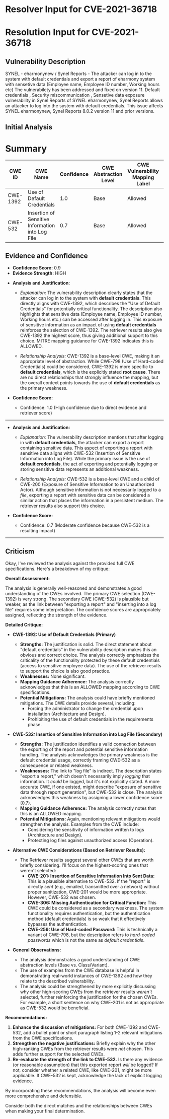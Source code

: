 # Resolver Input for CVE-2021-36718

# Resolution Input for CVE-2021-36718

## Vulnerability Description
SYNEL - eharmonynew / Synel Reports - The attacker can log in to the system with default credentials and export a report of eharmony system with sensetive data (Employee name, Employee ID number, Working hours etc) The vulnerabilety has been addressed and fixed on version 11. Default credentials , Security miscommunication , Sensetive data exposure vulnerability in Synel Reports of SYNEL eharmonynew, Synel Reports allows an attacker to log into the system with default credentials. This issue affects SYNEL eharmonynew, Synel Reports 8.0.2 version 11 and prior versions.

## Initial Analysis
# Summary
| CWE ID | CWE Name | Confidence | CWE Abstraction Level | CWE Vulnerability Mapping Label | CWE-Vulnerability Mapping Notes |
|---|---|---|---|---|---|
| CWE-1392 | Use of Default Credentials | 1.0 | Base | Allowed | Primary CWE |
| CWE-532 | Insertion of Sensitive Information into Log File | 0.7 | Base | Allowed | Secondary Candidate |

## Evidence and Confidence

*   **Confidence Score:** 0.9
*   **Evidence Strength:** HIGH

- **Analysis and Justification:**  
  - *Explanation:* The vulnerability description clearly states that the attacker can log in to the system with **default credentials**. This directly aligns with CWE-1392, which describes the "Use of Default Credentials" for potentially critical functionality. The description also highlights that sensitive data (Employee name, Employee ID number, Working hours etc.) can be accessed after logging in. This exposure of sensitive information as an impact of using **default credentials** reinforces the selection of CWE-1392. The retriever results also give CWE-1392 the highest score, thus giving additional support to this choice. MITRE mapping guidance for CWE-1392 indicates this is ALLOWED.
  
  - *Relationship Analysis:* CWE-1392 is a base-level CWE, making it an appropriate level of abstraction. While CWE-798 (Use of Hard-coded Credentials) could be considered, CWE-1392 is more specific to **default credentials**, which is the explicitly stated **root cause**. There are no direct relationships that strongly influence the mapping, but the overall context points towards the use of **default credentials** as the primary weakness.

- **Confidence Score:**  
  - Confidence: 1.0 (High confidence due to direct evidence and retriever score)

---

- **Analysis and Justification:**  
  - *Explanation:* The vulnerability description mentions that after logging in with **default credentials**, the attacker can export a report containing sensitive data. This aspect of exporting a report with sensitive data aligns with CWE-532 (Insertion of Sensitive Information into Log File). While the primary issue is the use of **default credentials**, the act of exporting and potentially logging or storing sensitive data represents an additional weakness.
  
  - *Relationship Analysis:* CWE-532 is a base-level CWE and a child of CWE-200 (Exposure of Sensitive Information to an Unauthorized Actor). Although sensitive information is not necessarily logged to a *file*, exporting a report with sensitive data can be considered a similar action that places the information in a persistent medium. The retriever results also support this choice.

- **Confidence Score:**  
  - Confidence: 0.7 (Moderate confidence because CWE-532 is a resulting impact)

---

## Criticism
Okay, I've reviewed the analysis against the provided full CWE specifications. Here's a breakdown of my critique:

**Overall Assessment:**

The analysis is generally well-reasoned and demonstrates a good understanding of the CWEs involved. The primary CWE selection (CWE-1392) is very strong. The secondary CWE (CWE-532) is plausible but weaker, as the link between "exporting a report" and "inserting into a log file" requires some interpretation. The confidence scores are appropriately assigned, reflecting the strength of the evidence.

**Detailed Critique:**

*   **CWE-1392: Use of Default Credentials (Primary)**

    *   **Strengths:**  The justification is solid. The direct statement about "default credentials" in the vulnerability description makes this an obvious and correct choice.  The analysis correctly emphasizes the criticality of the functionality protected by these default credentials (access to sensitive employee data).  The use of the retriever results to support the choice is also good practice.
    *   **Weaknesses:** None significant.
    *   **Mapping Guidance Adherence:** The analysis correctly acknowledges that this is an ALLOWED mapping according to CWE specifications.
    *   **Potential Mitigations:** The analysis could have briefly mentioned mitigations. The CWE details provide several, including:
        *   Forcing the administrator to change the credential upon installation (Architecture and Design).
        *   Prohibiting the use of default credentials in the requirements phase.

*   **CWE-532: Insertion of Sensitive Information into Log File (Secondary)**

    *   **Strengths:** The justification identifies a valid connection between the exporting of the report and potential sensitive information handling. The analysis acknowledges the primary weakness is the default credential usage, correctly framing CWE-532 as a consequence or related weakness.
    *   **Weaknesses:** The link to "log file" is indirect.  The description states "export a report," which doesn't necessarily imply *logging* that information. It *could* be logged, but it's not explicitly stated. A more accurate CWE, if one existed, might describe "exposure of sensitive data through report generation", but CWE-532 is close. The analysis acknowledges this weakness by assigning a lower confidence score (0.7).
    *   **Mapping Guidance Adherence:** The analysis correctly notes that this is an ALLOWED mapping.
    *   **Potential Mitigations:** Again, mentioning relevant mitigations would strengthen the analysis.  Examples from the CWE include:
        *   Considering the sensitivity of information written to logs (Architecture and Design).
        *   Protecting log files against unauthorized access (Operation).

*   **Alternative CWE Considerations (Based on Retriever Results):**

    *   The Retriever results suggest several other CWEs that are worth briefly considering. I'll focus on the highest-scoring ones that weren't selected:
        *   **CWE-201: Insertion of Sensitive Information Into Sent Data:** This is a plausible alternative to CWE-532. If the "report" is directly *sent* (e.g., emailed, transmitted over a network) without proper sanitization, CWE-201 would be more appropriate. However, CWE-532 was chosen.
        *   **CWE-306: Missing Authentication for Critical Function:** This CWE could be considered as a secondary weakness. The system functionality requires authentication, but the authentication method (default credentials) is so weak that it effectively bypasses the authentication.
        *   **CWE-259: Use of Hard-coded Password:** This is technically a variant of CWE-798, but the description refers to *hard-coded passwords* which is not the same as *default credentials*.

*   **General Observations:**

    *   The analysis demonstrates a good understanding of CWE abstraction levels (Base vs. Class/Variant).
    *   The use of examples from the CWE database is helpful in demonstrating real-world instances of CWE-1392 and how they relate to the described vulnerability.
    *   The analysis could be strengthened by more explicitly discussing why other high-scoring CWEs from the retriever results *weren't* selected, further reinforcing the justification for the chosen CWEs. For example, a short sentence on why CWE-201 is not as appropriate as CWE-532 would be beneficial.

**Recommendations:**

1.  **Enhance the discussion of mitigations:** For both CWE-1392 and CWE-532, add a bullet point or short paragraph listing 1-2 relevant mitigations from the CWE specifications.
2.  **Strengthen the negative justifications:** Briefly explain why the other high-ranking CWEs from the retriever results were *not* chosen. This adds further support for the selected CWEs.
3.  **Re-evaluate the strength of the link to CWE-532.** Is there any evidence (or reasonable assumption) that this exported report *will* be logged? If not, consider whether a related CWE, like CWE-201, might be more applicable. If CWE-532 is kept, acknowledge the lack of explicit logging evidence.

By incorporating these recommendations, the analysis will become even more comprehensive and defensible.

Consider both the direct matches and the relationships between CWEs
when making your final determination.
        